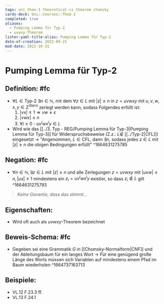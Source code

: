 ```yaml
---
tags: uni theo-1 theoretical-cs theorem chomsky
cards-deck: Uni::Courses::Theo-I
completed: true
aliases:
  - Pumping Lemma für Typ-2
  - uvwxy-Theorem
linter-yaml-title-alias: Pumping Lemma für Typ-2
date-of-creation: 2022-09-21
mod-date: 2022-10-31
---
```


# Pumping Lemma für Typ-2

## Definition: #fc
- $\forall L\in \text{Typ-2 }\exists n\in\mathbb{N},$ mit dem $\forall z\in L$ mit $|z|\geq n$ in $z=uvwxy$ mit $u,v,w,x,y\in\Sigma^{Stern}$ zerlegt werden kann, sodass Folgendes erfüllt ist:
	1. $|vx|\geq1\Rightarrow vw\neq\varepsilon$
	2. $|vwx|\leq n$
	3. $\forall i\geq0:uv^iwx^iy\in L$
- Wird wie das [[../3. Typ - REG/Pumping Lemma für Typ-3|Pumping Lemma für Typ-3]] für Widerspruchsbeweise (Z.z.: $L\notin$ [[../Typ-2|CFL]]) eingesetzt
	→ "Angenommen, $L\in\text{CFL},$ dann $\exists n$, sodass jedes $z\in L$ mit $|z|\geq n$ die obigen Bedingungen erfüllt"
^1664631275785

## Negation: #fc
- $\forall n\in\mathbb{N},\exists z\in L$ mit $|z|\geq n$ und alle Zerlegungen $z=uvwxy$ mit $|uxw|\leq n,|ux|\geq1$ mindestens ein $z_i=uv^iwx^iy$ existier, so dass $z_i\notin L$ gilt
^1664631275793

> *Keine Garantie, dass das stimmt…*

## Eigenschaften:
- Wird oft auch als $uvwxy$-Theorem bezeichnet

## Beweis-Schema: #fc
- Gegeben sei eine Grammatik $G$ in [[Chomsky-Normalform|CNF]] und der Ableitungsbaum für ein langes Wort
	→ Für eine genügend große Länge des Worts müssen sich Variablen auf mindestens einem Pfad im Baum wiederholen
^1664737163713

## Beispiele:
- VL.12 F.23.3 ff.
- VL.13 F.24.1
